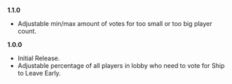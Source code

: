 **1.1.0**
- Adjustable min/max amount of votes for too small or too big player count.

**1.0.0**
- Initial Release.
- Adjustable percentage of all players in lobby who need to vote for Ship to Leave Early.